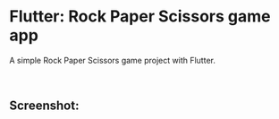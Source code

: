# Flutter: Rock Paper Scissors game app
A simple Rock Paper Scissors game project with Flutter.

<br/>

## Screenshot:

